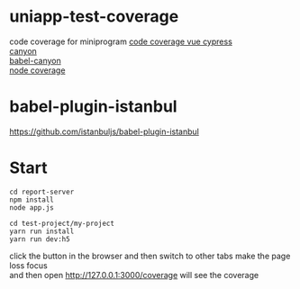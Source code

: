 # uniapp-test-coverage
code coverage for miniprogram
[code coverage vue cypress](https://vuejsdevelopers.com/2020/07/20/code-coverage-vue-cypress/)               
[canyon](https://github.com/canyon-project/canyon)                
[babel-canyon](https://github.com/canyon-project/babel-plugin-canyon)           
[node coverage](https://github.com/gotwarlost/istanbul-middleware)                                           

# babel-plugin-istanbul     
https://github.com/istanbuljs/babel-plugin-istanbul      

# Start
```shell
cd report-server
npm install         
node app.js
```
```shell        
cd test-project/my-project
yarn run install
yarn run dev:h5     
```
click the button in the browser and then switch to other tabs make the page loss focus              
and then open http://127.0.0.1:3000/coverage will see the coverage                    